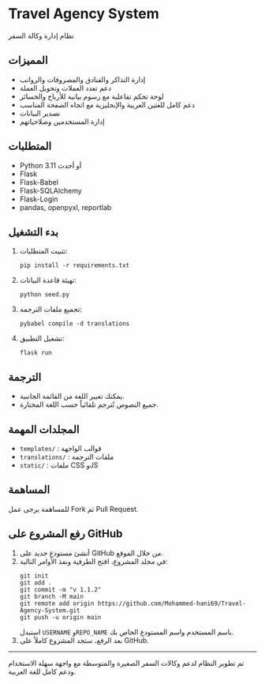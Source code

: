 # Travel Agency System

نظام إدارة وكالة السفر

## المميزات
- إدارة التذاكر والفنادق والمصروفات والرواتب
- دعم تعدد العملات وتحويل العملة
- لوحة تحكم تفاعلية مع رسوم بيانية للأرباح والخسائر
- دعم كامل للغتين العربية والإنجليزية مع اتجاه الصفحة المناسب
- تصدير البيانات
- إدارة المستخدمين وصلاحياتهم

## المتطلبات
- Python 3.11 أو أحدث
- Flask
- Flask-Babel
- Flask-SQLAlchemy
- Flask-Login
- pandas, openpyxl, reportlab

## بدء التشغيل
1. تثبيت المتطلبات:
   ```
   pip install -r requirements.txt
   ```
2. تهيئة قاعدة البيانات:
   ```
   python seed.py
   ```
3. تجميع ملفات الترجمة:
   ```
   pybabel compile -d translations
   ```
4. تشغيل التطبيق:
   ```
   flask run
   ```

## الترجمة
- يمكنك تغيير اللغة من القائمة الجانبية.
- جميع النصوص تُترجم تلقائياً حسب اللغة المختارة.

## المجلدات المهمة
- `templates/` : قوالب الواجهة
- `translations/` : ملفات الترجمة
- `static/` : ملفات CSS وJS

## المساهمة
للمساهمة يرجى عمل Fork ثم Pull Request.

## رفع المشروع على GitHub

1. أنشئ مستودع جديد على GitHub من خلال الموقع.
2. في مجلد المشروع، افتح الطرفية ونفذ الأوامر التالية:
   ```
   git init
   git add .
   git commit -m "v 1.1.2"
   git branch -M main
   git remote add origin https://github.com/Mohammed-hani69/Travel-Agency-System.git
   git push -u origin main
   ```
   استبدل `USERNAME` و`REPO_NAME` باسم المستخدم واسم المستودع الخاص بك.
3. بعد الرفع، ستجد المشروع كاملاً على GitHub.

---
تم تطوير النظام لدعم وكالات السفر الصغيرة والمتوسطة مع واجهة سهلة الاستخدام ودعم كامل للغة العربية.
